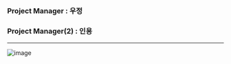 ### Project Manager : 우정 
### Project Manager(2) : 인용 

---
![image](https://user-images.githubusercontent.com/29038531/68096598-1be5d300-fef5-11e9-94ac-3bd2100012b4.png)
